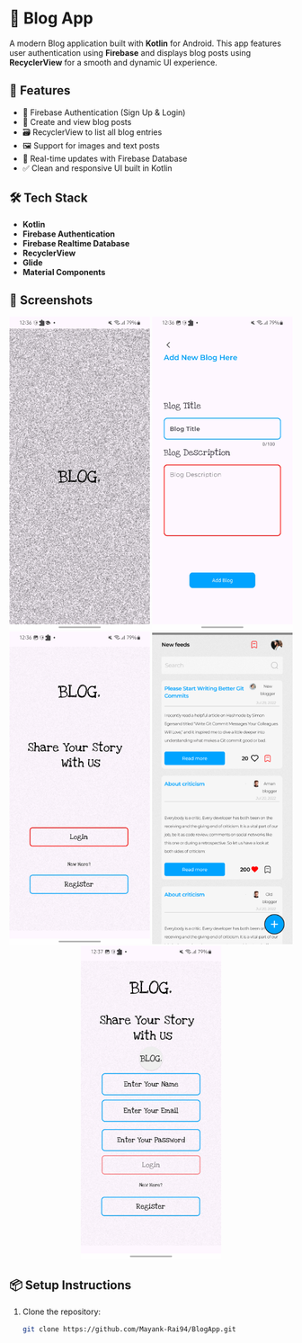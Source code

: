 # 📓 Blog App

A modern Blog application built with **Kotlin** for Android. This app features user authentication using **Firebase** and displays blog posts using **RecyclerView** for a smooth and dynamic UI experience.

## 🚀 Features

- 🔐 Firebase Authentication (Sign Up & Login)
- 📝 Create and view blog posts
- 🗃️ RecyclerView to list all blog entries
- 🖼️ Support for images and text posts
- 🔄 Real-time updates with Firebase Database
- ✅ Clean and responsive UI built in Kotlin

## 🛠 Tech Stack

- **Kotlin**
- **Firebase Authentication**
- **Firebase Realtime Database** 
- **RecyclerView**
- **Glide** 
- **Material Components**

## 📸 Screenshots

<p align="center"> <img src="https://github.com/Mayank-Rai94/BlogApp/blob/87c3273c06ff361e635aac3ab89b384f9c93731c/Blog2.jpg?raw=true" width="250"> <img src="https://github.com/Mayank-Rai94/BlogApp/blob/87c3273c06ff361e635aac3ab89b384f9c93731c/Blog3.jpg?raw=true" width="250"> <img src="https://github.com/Mayank-Rai94/BlogApp/blob/87c3273c06ff361e635aac3ab89b384f9c93731c/Blog4.jpg?raw=true" width="250">  <img src="https://github.com/Mayank-Rai94/BlogApp/blob/87c3273c06ff361e635aac3ab89b384f9c93731c/Screenshot%20(417).png?raw=true" width="250"> <img src="https://github.com/Mayank-Rai94/BlogApp/blob/fc66a4573c65279f1b38fb3c1f4040823f5b2fad/Blog6.jpg"?raw=true" width="250"> </p>


## 📦 Setup Instructions

1. Clone the repository:
   ```bash
   git clone https://github.com/Mayank-Rai94/BlogApp.git
